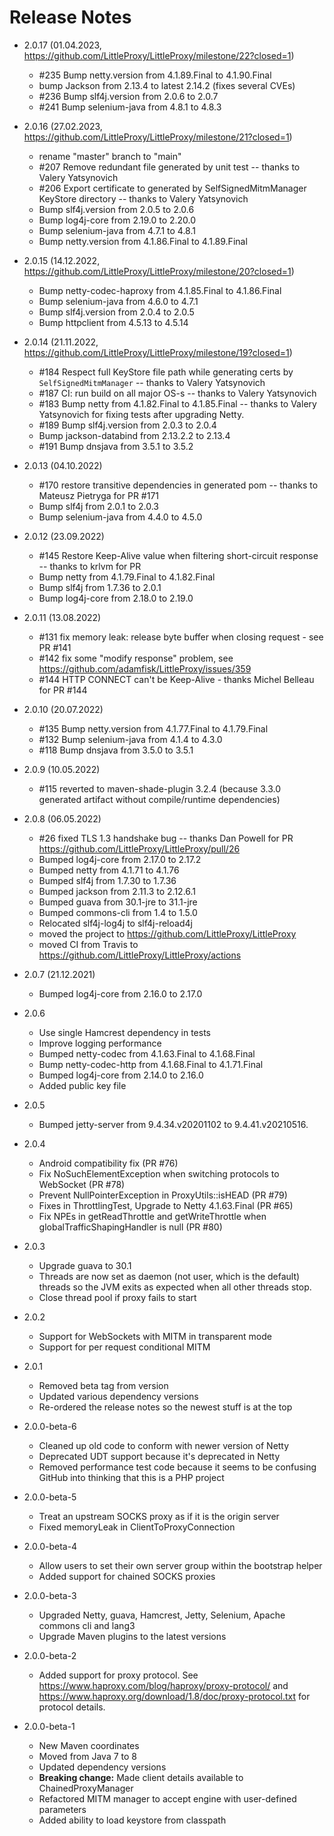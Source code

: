 # Release Notes

- 2.0.17 (01.04.2023, https://github.com/LittleProxy/LittleProxy/milestone/22?closed=1)
  - #235 Bump netty.version from 4.1.89.Final to 4.1.90.Final
  - bump Jackson from 2.13.4 to latest 2.14.2 (fixes several CVEs)
  - #236 Bump slf4j.version from 2.0.6 to 2.0.7
  - #241 Bump selenium-java from 4.8.1 to 4.8.3

- 2.0.16 (27.02.2023, https://github.com/LittleProxy/LittleProxy/milestone/21?closed=1)
  - rename "master" branch to "main"
  - #207 Remove redundant file generated by unit test  --  thanks to Valery Yatsynovich
  - #206 Export certificate to generated by SelfSignedMitmManager KeyStore directory  --  thanks to Valery Yatsynovich
  - Bump slf4j.version from 2.0.5 to 2.0.6
  - Bump log4j-core from 2.19.0 to 2.20.0
  - Bump selenium-java from 4.7.1 to 4.8.1
  - Bump netty.version from 4.1.86.Final to 4.1.89.Final

- 2.0.15 (14.12.2022, https://github.com/LittleProxy/LittleProxy/milestone/20?closed=1)
  - Bump netty-codec-haproxy from 4.1.85.Final to 4.1.86.Final
  - Bump selenium-java from 4.6.0 to 4.7.1
  - Bump slf4j.version from 2.0.4 to 2.0.5
  - Bump httpclient from 4.5.13 to 4.5.14

- 2.0.14 (21.11.2022, https://github.com/LittleProxy/LittleProxy/milestone/19?closed=1)
  - #184 Respect full KeyStore file path while generating certs by `SelfSignedMitmManager`  --  thanks to Valery Yatsynovich
  - #187 CI: run build on all major OS-s  --  thanks to Valery Yatsynovich
  - #183 Bump netty from 4.1.82.Final to 4.1.85.Final  --  thanks to Valery Yatsynovich for fixing tests after upgrading Netty.
  - #189 Bump slf4j.version from 2.0.3 to 2.0.4
  - Bump jackson-databind from 2.13.2.2 to 2.13.4
  - #191 Bump dnsjava from 3.5.1 to 3.5.2

- 2.0.13 (04.10.2022)
  - #170 restore transitive dependencies in generated pom  --  thanks to Mateusz Pietryga for PR #171
  - Bump slf4j from 2.0.1 to 2.0.3
  - Bump selenium-java from 4.4.0 to 4.5.0

- 2.0.12 (23.09.2022)
  - #145 Restore Keep-Alive value when filtering short-circuit response  --  thanks to krlvm for PR
  - Bump netty from 4.1.79.Final to 4.1.82.Final
  - Bump slf4j from 1.7.36 to 2.0.1
  - Bump log4j-core from 2.18.0 to 2.19.0

- 2.0.11 (13.08.2022)
  - #131 fix memory leak: release byte buffer when closing request - see PR #141
  - #142 fix some "modify response" problem, see https://github.com/adamfisk/LittleProxy/issues/359
  - #144 HTTP CONNECT can't be Keep-Alive - thanks Michel Belleau for PR #144

- 2.0.10 (20.07.2022)
  - #135 Bump netty.version from 4.1.77.Final to 4.1.79.Final
  - #132 Bump selenium-java from 4.1.4 to 4.3.0
  - #118 Bump dnsjava from 3.5.0 to 3.5.1

- 2.0.9 (10.05.2022)
  - #115 reverted to maven-shade-plugin 3.2.4 (because 3.3.0 generated artifact without compile/runtime dependencies)

- 2.0.8 (06.05.2022)
  - #26 fixed TLS 1.3 handshake bug  --  thanks Dan Powell for PR https://github.com/LittleProxy/LittleProxy/pull/26
  - Bumped log4j-core from 2.17.0 to 2.17.2
  - Bumped netty from 4.1.71 to 4.1.76
  - Bumped slf4j from 1.7.30 to 1.7.36
  - Bumped jackson from 2.11.3 to 2.12.6.1
  - Bumped guava from 30.1-jre to 31.1-jre
  - Bumped commons-cli from 1.4 to 1.5.0
  - Relocated slf4j-log4j to slf4j-reload4j
  - moved the project to https://github.com/LittleProxy/LittleProxy
  - moved CI from Travis to https://github.com/LittleProxy/LittleProxy/actions

- 2.0.7 (21.12.2021)
  - Bumped log4j-core from 2.16.0 to 2.17.0

- 2.0.6
  - Use single Hamcrest dependency in tests
  - Improve logging performance
  - Bumped netty-codec from 4.1.63.Final to 4.1.68.Final
  - Bump netty-codec-http from 4.1.68.Final to 4.1.71.Final
  - Bumped log4j-core from 2.14.0 to 2.16.0
  - Added public key file

- 2.0.5
  - Bumped jetty-server from 9.4.34.v20201102 to 9.4.41.v20210516.

- 2.0.4
  - Android compatibility fix (PR #76)
  - Fix NoSuchElementException when switching protocols to WebSocket (PR #78)
  - Prevent NullPointerException in ProxyUtils::isHEAD (PR #79)
  - Fixes in ThrottlingTest, Upgrade to Netty 4.1.63.Final (PR #65)
  - Fix NPEs in getReadThrottle and getWriteThrottle when globalTrafficShapingHandler is null (PR #80)

- 2.0.3
  - Upgrade guava to 30.1
  - Threads are now set as daemon (not user, which is the default) threads so the JVM exits as expected when all other threads stop.
  - Close thread pool if proxy fails to start

- 2.0.2
  - Support for WebSockets with MITM in transparent mode
  - Support for per request conditional MITM

- 2.0.1
  - Removed beta tag from version
  - Updated various dependency versions
  - Re-ordered the release notes so the newest stuff is at the top

- 2.0.0-beta-6
  - Cleaned up old code to conform with newer version of Netty
  - Deprecated UDT support because it's deprecated in Netty
  - Removed performance test code because it seems to be confusing GitHub into thinking that this is a PHP project

- 2.0.0-beta-5
  - Treat an upstream SOCKS proxy as if it is the origin server
  - Fixed memoryLeak in ClientToProxyConnection

- 2.0.0-beta-4
  - Allow users to set their own server group within the bootstrap helper
  - Added support for chained SOCKS proxies

- 2.0.0-beta-3
  - Upgraded Netty, guava, Hamcrest, Jetty, Selenium, Apache commons cli and lang3
  - Upgrade Maven plugins to the latest versions

- 2.0.0-beta-2
  - Added support for proxy protocol.  See https://www.haproxy.com/blog/haproxy/proxy-protocol/ and https://www.haproxy.org/download/1.8/doc/proxy-protocol.txt for protocol details.

- 2.0.0-beta-1
  - New Maven coordinates
  - Moved from Java 7 to 8
  - Updated dependency versions
  - **Breaking change:**  Made client details available to ChainedProxyManager
  - Refactored MITM manager to accept engine with user-defined parameters
  - Added ability to load keystore from classpath
